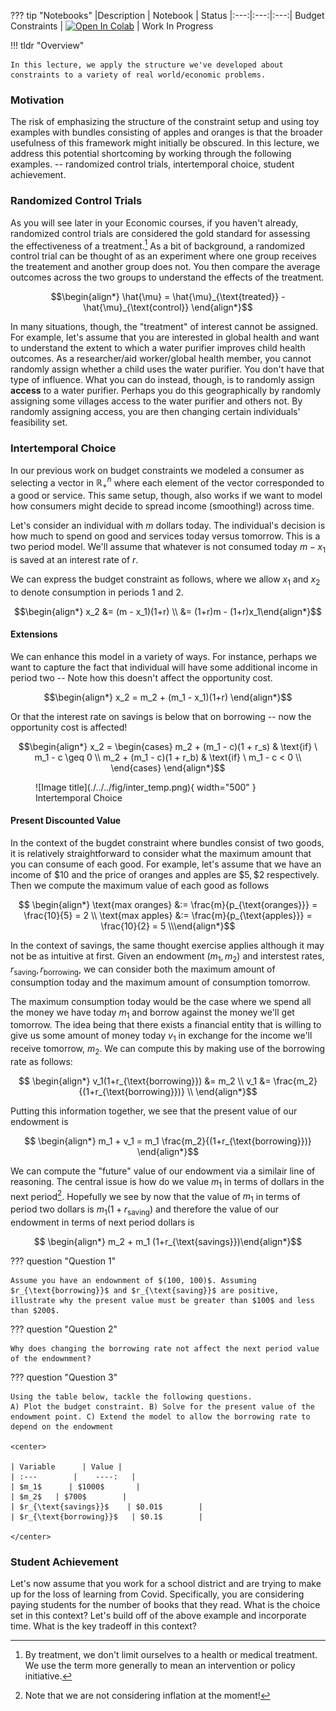 ??? tip "Notebooks"
    |Description | Notebook | Status 
    |:---:|:---:|:---:|
    Budget Constraints | <a href="https://github.com/pharringtonp19/mecon/blob/main/notebooks/Intertemporal_Choice.ipynb" target="_parent"><img src="https://colab.research.google.com/assets/colab-badge.svg" alt="Open In Colab"/></a> | Work In Progress

!!! tldr "Overview"

    In this lecture, we apply the structure we've developed about constraints to a variety of real world/economic problems. 

### **Motivation**
The risk of emphasizing the structure of the constraint setup and using toy examples with bundles consisting of apples and oranges is that the broader usefulness of this framework might initially be obscured. In this lecture, we address this potential shortcoming by working through the following examples. -- randomized control trials, intertemporal choice, student achievement. 

### **Randomized Control Trials**
As you will see later in your Economic courses, if you haven't already, randomized control trials are considered the gold standard for assessing the effectiveness of a treatment.[^1] As a bit of background, a randomized control trial can be thought of as an experiment where one group receives the treatement and another group does not. You then compare the average outcomes across the two groups to understand the effects of the treatment. 

$$\begin{align*} \hat{\mu} = \hat{\mu}_{\text{treated}} - \hat{\mu}_{\text{control}} \end{align*}$$

In many situations, though, the "treatment" of interest cannot be assigned. For example, let's assume that you are interested in global health and want to understand the extent to which a water purifier improves child health outcomes. As a researcher/aid worker/global health member, you cannot randomly assign whether a child uses the water purifier. You don't have that type of influence. What you can do instead, though, is to randomly assign **access** to a water purifier. Perhaps you do this geographically by randomly assigning some villages access to the water purifier and others not. By randomly assigning access, you are then changing certain individuals' feasibility set.

### **Intertemporal Choice**
In our previous work on budget constraints we modeled a consumer as selecting a vector in $\mathbb{R}^n_+$ where each element of the vector corresponded to a good or service. This same setup, though, also works if we want to model how consumers might decide to spread income (smoothing!) across time. 

Let's consider an individual with $m$ dollars today. The individual's decision is how much to spend on good and services today versus tomorrow. This is a two period model. We'll assume that whatever is not consumed today $m-x_1$ is saved at an interest rate of $r$. 

We can express the budget constraint as follows, where we allow $x_1$ and $x_2$ to denote consumption in periods $1$ and $2$.

$$\begin{align*} x_2 &= (m - x_1)(1+r) \\ 
&= (1+r)m - (1+r)x_1\end{align*}$$

#### Extensions
We can enhance this model in a variety of ways. For instance, perhaps we want to capture the fact that individual will have some additional income in period two -- Note how this doesn't affect the opportunity cost. 

$$\begin{align*} x_2 = m_2 + (m_1 - x_1)(1+r) \end{align*}$$

Or that the interest rate on savings is below that on borrowing -- now the opportunity cost is affected!

$$\begin{align*} x_2 = \begin{cases}
  m_2 + (m_1 - c)(1 + r_s)  &  \text{if} \ m_1 - c \geq 0  \\
  m_2 + (m_1 - c)(1 + r_b)  &  \text{if} \ m_1 - c < 0  \\
\end{cases} \end{align*}$$

<figure markdown>
  ![Image title](./../../fig/inter_temp.png){ width="500" }
  <figcaption>Intertemporal Choice</figcaption>
</figure>

#### Present Discounted Value 
In the context of the bugdet constraint where bundles consist of two goods, it is relatively straightforward to consider what the maximum amount that you can consume of each good. For example, let's assume that we have an income of $\$10$ and the price of oranges and apples are $\$5, \$2$ respectively. Then we compute the maximum value of each good as follows

$$ \begin{align*} \text{max oranges} &:= \frac{m}{p_{\text{oranges}}} = \frac{10}{5} = 2 \\ 
\text{max apples} &:= \frac{m}{p_{\text{apples}}} = \frac{10}{2} = 5 \\\end{align*}$$



In the context of savings, the same thought exercise applies although it may not be as intuitive at first. Given an endowment $(m_1, m_2)$ and interstest rates, $r_{\text{saving}}, r_{\text{borrowing}}$, we can consider both the maximum amount of consumption today and the maximum amount of consumption tomorrow. 

The maximum consumption today would be the case where we spend all the money we have today $m_1$ and borrow against the money we'll get tomorrow. The idea being that there exists a financial entity that is willing to give us some amount of money today $v_1$ in exchange for the income we'll receive tomorrow, $m_2$. We can compute this by making use of the borrowing rate as follows:

$$ \begin{align*} v_1(1+r_{\text{borrowing}}) &= m_2 \\
 v_1 &= \frac{m_2}{(1+r_{\text{borrowing}})} \\ \end{align*}$$

Putting this information together, we see that the present value of our endowment is 

$$ \begin{align*} m_1 +  v_1 = m_1 \frac{m_2}{(1+r_{\text{borrowing}})}  \end{align*}$$

We can compute the "future" value of our endowment via a similair line of reasoning. The central issue is how do we value $m_1$ in terms of dollars in the next period[^2]. Hopefully we see by now that the value of $m_1$ in terms of period two dollars is $m_1(1+r_{\text{saving}})$ and therefore the value of our endowment in terms of next period dollars is 

$$ \begin{align*}  m_2 + m_1 (1+r_{\text{savings}})\end{align*}$$

??? question "Question 1" 

    Assume you have an endownment of $(100, 100)$. Assuming $r_{\text{borrowing}}$ and $r_{\text{saving}}$ are positive, illustrate why the present value must be greater than $100$ and less than $200$.


??? question "Question 2" 

    Why does changing the borrowing rate not affect the next period value of the endownment? 


??? question "Question 3" 

    Using the table below, tackle the following questions.
    A) Plot the budget constraint. B) Solve for the present value of the endowment point. C) Extend the model to allow the borrowing rate to depend on the endowment

    <center>

    | Variable      | Value |  
    | :---        |    ----:   |  
    | $m_1$      | $1000$       |  
    | $m_2$   | $700$        |  
    | $r_{\text{savings}}$    | $0.01$        |  
    | $r_{\text{borrowing}}$   | $0.1$        |  

    </center>


### **Student Achievement** 

Let's now assume that you work for a school district and are trying to make up for the loss of learning from Covid. Specifically, you are considering paying students for the number of books that they read. What is the choice set in this context? Let's build off of the above example and incorporate time. What is the key tradeoff in this context? 

<!-- ### **Bitcoin**
I want to carry off from the first example, where we went to a level of sophistication that allowed the interest rate to depend on the initial endowment. Now as a disclaimer, I don't have any background in finance, but I think it's worthwhile to consider this problem or decision of savings in the context of various financial "products" like bitcoin. The key idea here is that the value of the alternative is now unknown.  -->

[^1]: By treatment, we don't limit ourselves to a health or medical treatment. We use the term more generally to mean an intervention or policy initiative.

[^2]: Note that we are not considering inflation at the moment!







 